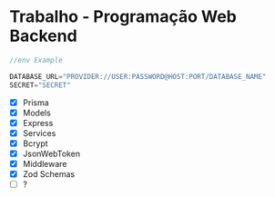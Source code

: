 # Trabalho - Programação Web Backend

```js
//env Example

DATABASE_URL="PROVIDER://USER:PASSWORD@HOST:PORT/DATABASE_NAME"
SECRET="SECRET"
```

- [x] Prisma
- [x] Models
- [x] Express
- [x] Services
- [x] Bcrypt
- [x] JsonWebToken
- [x] Middleware
- [x] Zod Schemas
- [ ] ?